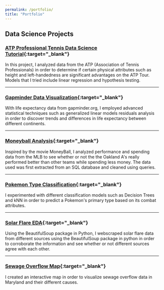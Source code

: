 ```yaml
---
permalink: /portfolio/
title: "Portfolio"
---
```

## Data Science Projects

### [ATP Professional Tennis Data Science Tutorial](https://github.com/eli4278/eli/blob/main/ATP_Data_Analysis.ipynb){:target="_blank"}

In this project, I analyzed data from the ATP (Association of Tennis Professionals) in order to determine if certain physical attributes such as height and left-handedness are significant advantages on the ATP Tour. Models that I tried include linear regression and hypothesis testing.

<!-- <img src="/images/tennis_serve.jpg?raw=true"/> -->

---
### [Gapminder Data Visualization](https://github.com/eli4278/eli/blob/main/gapminder.ipynb){:target="_blank"}

With life expectancy data from gapminder.org, I employed advanced statistical techniques such as generalized linear models residuals analysis in order to discover trends and differences in life expectancy between different continents.

<!-- <img src="/images/life_expectancy.svg?raw=true"/> -->

---
### [Moneyball Analysis](https://github.com/eli4278/eli/blob/main/moneyball.ipynb){:target="_blank"}

Inspired by the movie MoneyBall, I analyzed performance and spending data from the MLB to see whether or not the the Oakland A's really performed better than other teams while spending less money. The data used was first extracted from an SQL database and cleaned using queries.

<!-- <img src="/images/moneyball.jpg?raw=true"/> -->

---
### [Pokemon Type Classification](https://github.com/eli4278/eli/blob/main/pokemon.ipynb){:target="_blank"}

I experimented with different classification models such as Decision Trees and kNN in order to predict a Pokemon's primary type based on its combat attributes.

---
### [Solar Flare EDA](https://github.com/eli4278/eli/blob/main/solar_flares.ipynb){:target="_blank"}

Using the BeautifulSoup package in Python, I webscraped solar flare data from different sources using the BeautifulSoup package in python in order to corroborate the information and see whether or not different sources agree with each other.

<!-- <img src="/images/solar_flare.jpg?raw=true"/> -->

---
### [Sewage Overflow Map](https://nbviewer.org/github/eli4278/eli/blob/main/sewage.ipynb){:target="_blank"}

I created an interactive map in order to visualize sewage overflow data in Maryland and their different causes.
